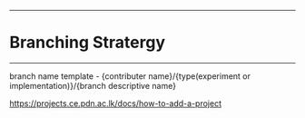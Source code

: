 ___
# Branching Stratergy 
___
branch name template - {contributer name}/{type(experiment or implementation)}/{branch descriptive name}

https://projects.ce.pdn.ac.lk/docs/how-to-add-a-project
